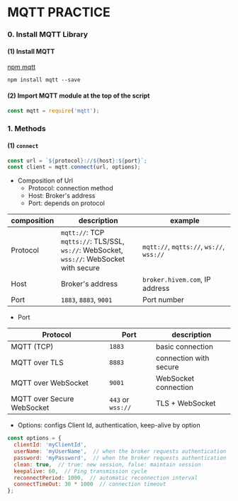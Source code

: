 # MQTT PRACTICE
### 0. Install MQTT Library
#### (1) Install MQTT
<a href="https://www.npmjs.com/package/mqtt">npm mqtt</a>
``` terminal
npm install mqtt --save
```
#### (2) Import MQTT module at the top of the script
``` javascript
const mqtt = require('mqtt');
```

### 1. Methods
#### (1) `connect`
``` javascript
const url = `${protocol}://${host}:${port}`;
const client = mqtt.connect(url, options);
```
- Composition of Url 
  - Protocol: connection method
  - Host: Broker's address
  - Port: depends on protocol

|composition|description|example|
|-|-|-|
|Protocol|`mqtt://`: TCP<br> `mqtts://`: TLS/SSL,<br> `ws://`: WebSocket,<br> `wss://`: WebSocket with secure|`mqtt://`, `mqtts://`, `ws://`, `wss://`|
|Host|Broker's address|`broker.hivem.com`, IP address|
|Port|`1883`, `8883`, `9001`|Port number|

- Port

|Protocol|Port|description|
|-|-|-|
|MQTT (TCP)|`1883`|basic connection|
|MQTT over TLS|`8883`|connection with secure|
|MQTT over WebSocket|`9001`|WebSocket connection|
|MQTT over Secure WebSocket|`443` or `wss://`|TLS + WebSocket|

- Options: configs Client Id, authentication, keep-alive by option
``` javascript
const options = {
  clientId: 'myClientId',
  userName: 'myUserName',  // when the broker requests authentication
  password: 'myPassword',  // when the broker requests authentication
  clean: true,  // true: new session, false: maintain session
  keepalive: 60,  // Ping transmission cycle
  reconnectPeriod: 1000,  // automatic reconnection interval
  connectTimeOut: 30 * 1000  // connection timeout
};
```
